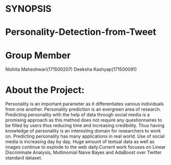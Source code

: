 # SYNOPSIS

# Personality-Detection-from-Tweet

# Group Member

 Nishita Maheshwari(171500207)
 Deeksha Kashyap(171500091)

# About the Project:

Personality is an important parameter as it differentiates various individuals from one another. Personality prediction is an 
evergreen area of research. Predicting personality with the help of data through social media is a promising approach as this
method does not require any questionnaires to be filled by users thus reducing time and increasing credibility. Thus having
knowledge of personality is an interesting domain for researchers to work on. Predicting personality has many applications in
real world. Use of social media is increasing day by day. Huge amount of textual data as well as images continue to explode to
the web daily.Current work focuses on Linear Discriminate Analysis, Multinomial Naive Bayes and AdaBoost over Twitter standard
dataset.
